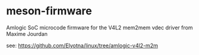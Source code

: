 # meson-firmware

Amlogic SoC microcode firmware for the V4L2 mem2mem vdec driver from Maxime Jourdan

see: https://github.com/Elyotna/linux/tree/amlogic-v4l2-m2m
